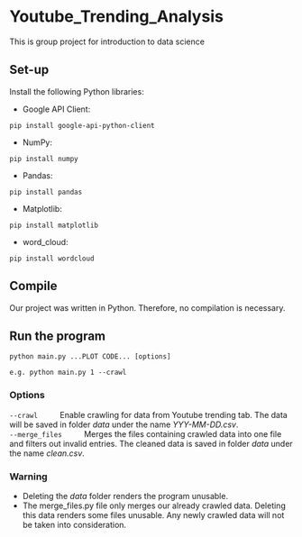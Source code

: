 # Youtube_Trending_Analysis
This is group project for introduction to data science

## Set-up
Install the following Python libraries:
- Google API Client: 
```
pip install google-api-python-client
```
- NumPy:
```
pip install numpy
```
- Pandas:
```
pip install pandas
```
- Matplotlib:
```
pip install matplotlib
```
- word_cloud:
```
pip install wordcloud
```

## Compile

Our project was written in Python. Therefore, no compilation is necessary.

## Run the program

```
python main.py ...PLOT CODE... [options]

e.g. python main.py 1 --crawl
```

### Options
```--crawl```
&nbsp;&nbsp;&nbsp;&nbsp;&nbsp;&nbsp;&nbsp;&nbsp; Enable crawling for data from Youtube trending tab. The data will be saved in folder *data* under the name *YYY-MM-DD.csv*.  
```--merge_files```
&nbsp;&nbsp;&nbsp;&nbsp;&nbsp;&nbsp;&nbsp;&nbsp; Merges the files containing crawled data into one file and filters out invalid entries. The cleaned data is saved in folder *data* under the name *clean.csv*.

### Warning
- Deleting the *data* folder renders the program unusable.
- The merge_files.py file only merges our already crawled data. Deleting this data renders some files unusable. Any newly crawled data will not be taken into consideration.
